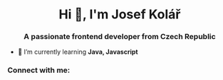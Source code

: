 <h1 align="center">Hi 👋, I'm Josef Kolář </h1>
<h3 align="center">A passionate frontend developer from Czech Republic</h3>

- 🌱 I’m currently learning **Java, Javascript**

<h3 align="left">Connect with me:</h3>
<p align="left">
</p>
